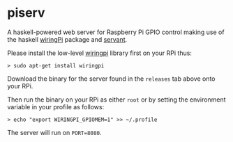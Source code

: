 # piserv

A haskell-powered web server for Raspberry Pi GPIO control making use of the haskell [wiringPi](https://hackage.haskell.org/package/wiringPi) package and [servant](https://hackage.haskell.org/package/servant).

Please install the low-level [wiringpi](http://wiringpi.com/) library first on your RPi thus:

```
> sudo apt-get install wiringpi
```

Download the binary for the server found in the `releases` tab above onto your RPi.

Then run the binary on your RPi as either `root` or by setting the environment variable in your profile as follows:

```
> echo "export WIRINGPI_GPIOMEM=1" >> ~/.profile
```

The server will run on `PORT=8080`.

